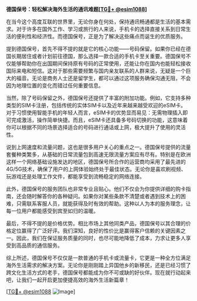 **德国保号：轻松解决海外生活的通讯难题[[TG💪+ @esim1088](https://t.me/s/esim1088)]**

在当今这个高度互联的世界里，无论你身在何处，保持通讯畅通都是生活的基本需求。对于许多在国外工作、学习或旅行的人来说，手机卡的选择直接关系到日常生活的便利性和经济性。而德国保号，正是为了解决这些痛点而诞生的优质服务。

提到德国保号，首先不得不提的就是它的核心功能——号码保留。如果你已经在德国长期居住或者计划前往德国，那么选择一款合适的手机卡至关重要。德国保号不仅能够帮助你在出国期间保持原有号码的正常使用，还能让你在国内也能轻松接收国际来电和短信。这对于那些需要频繁与国内亲友联系的人群来说，无疑是一个巨大的福音。无论是商务人士还是留学生，都可以通过这项服务确保沟通无阻，不会因为地理位置的变化而错过任何重要信息。

当然，除了号码保留之外，德国保号还提供了丰富的附加功能。例如，它支持多种类型的SIM卡注册，包括传统的实体SIM卡以及近年来越来越受欢迎的eSIM卡。对于习惯使用智能手机的年轻人而言，eSIM卡的优势显而易见：无需物理插入即可完成激活，操作简单快捷。而且，eSIM卡还具备多号码切换的功能，这意味着你可以根据不同的场景选择适合的号码进行通话或上网，极大提升了使用的灵活性。

说到上网速度和流量问题，这也是很多用户关心的重点之一。德国保号提供的流量套餐种类繁多，从基础的日常流量包到高速无限流量方案应有尽有。特别是在欧洲这样一个网络基础设施发达的地区，德国保号所合作的运营商均采用了最先进的4G/5G技术，确保了用户的上网体验始终处于最佳状态。无论你是喜欢刷视频、玩游戏还是处理工作文件，都能享受到流畅稳定的网络连接。

此外，德国保号的服务团队也非常专业且贴心。他们不仅会为你提供详细的购卡指南，还会随时解答你的各种疑问。如果你对某些条款不清楚或者遇到技术上的困难，只需联系客服人员，就能获得及时有效的帮助。这种以人为本的服务理念，让每一位用户都能感受到宾至如归的温暖。

最后，不得不提的是价格优势。相比市场上其他同类产品，德国保号以其合理的价格定位赢得了广泛好评。我们深知，良好的性价比是赢得客户信赖的关键因素之一。因此，我们在保证服务质量的同时，也尽可能地降低了成本，力求让更多人享受到高品质的通信服务。

综上所述，德国保号不仅仅是一款普通的手机卡或流量卡，它更是一种全方位满足海外生活需求的解决方案。无论你是刚刚踏上异国他乡的新移民，还是已经习惯了跨文化生活方式的老手，德国保号都能成为你不可或缺的好伙伴。现在就行动起来吧，让我们一起开启更加便捷高效的海外生活新篇章！

[[TG💪+ @esim1088](https://t.me/s/esim1088) ![Image](https://i.postimg.cc/4NQfJmqS/Snipaste-2025-05-13-00-14-12.png)]
